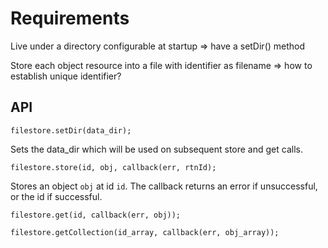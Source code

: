 # Requirements
Live under a directory configurable at startup => have a setDir() method

Store each object resource into a file with identifier as filename => how to establish unique identifier?

## API

```
filestore.setDir(data_dir);
```

Sets the data_dir which will be used on subsequent store and get calls.

```
filestore.store(id, obj, callback(err, rtnId);
```

Stores an object ```obj``` at id ```id```. The callback returns an error if unsuccessful, or the id if successful.

```
filestore.get(id, callback(err, obj));
```

```
filestore.getCollection(id_array, callback(err, obj_array));
```
